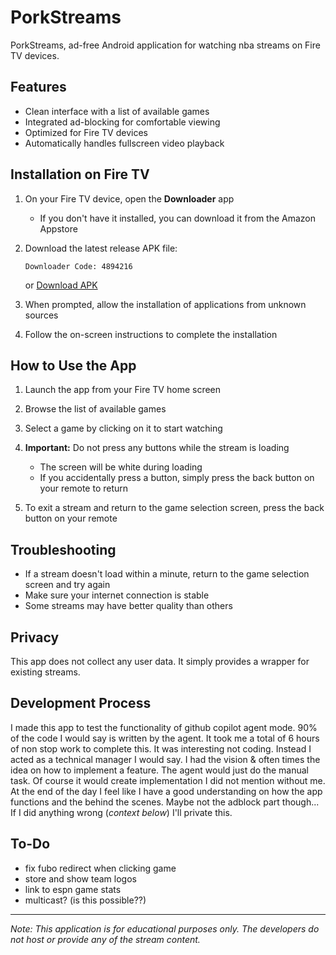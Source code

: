 # PorkStreams

PorkStreams, ad-free Android application for watching nba streams on Fire TV devices.

## Features

- Clean interface with a list of available games
- Integrated ad-blocking for comfortable viewing
- Optimized for Fire TV devices
- Automatically handles fullscreen video playback

## Installation on Fire TV

1. On your Fire TV device, open the **Downloader** app
   - If you don't have it installed, you can download it from the Amazon Appstore

2. Download the latest release APK file:
   ```
   Downloader Code: 4894216
   ```
   or
   [Download APK](https://github.com/nickdeupree/PorkStreamsTV/releases/download/1.3/PorkStreamsv1.3.apk)

4. When prompted, allow the installation of applications from unknown sources
   
5. Follow the on-screen instructions to complete the installation

## How to Use the App

1. Launch the app from your Fire TV home screen

2. Browse the list of available games 

3. Select a game by clicking on it to start watching

4. **Important:** Do not press any buttons while the stream is loading
   - The screen will be white during loading
   - If you accidentally press a button, simply press the back button on your remote to return

5. To exit a stream and return to the game selection screen, press the back button on your remote

## Troubleshooting

- If a stream doesn't load within a minute, return to the game selection screen and try again
- Make sure your internet connection is stable
- Some streams may have better quality than others

## Privacy

This app does not collect any user data. It simply provides a wrapper for existing streams.

## Development Process
I made this app to test the functionality of github copilot agent mode. 90% of the code I would 
say is written by the agent. It took me a total of 6 hours of non stop work to complete this.
It was interesting not coding. Instead I acted as a technical manager I would say. 
I had the vision & often times the idea on how to implement a feature. The agent would just do
the manual task. Of course it would create implementation I did not mention without me. 
At the end of the day I feel like I have a good understanding on how the app functions and the
behind the scenes. Maybe not the adblock part though...
If I did anything wrong (*context below*) I'll private this.

## To-Do
- fix fubo redirect when clicking game
- store and show team logos
- link to espn game stats
- multicast? (is this possible??)
---

*Note: This application is for educational purposes only. The developers do not host or provide any of the stream content.*
